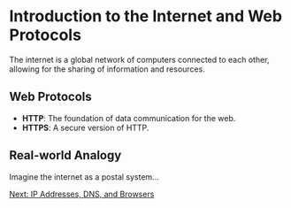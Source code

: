 # Introduction to the Internet and Web Protocols

The internet is a global network of computers connected to each other, allowing for the sharing of information and resources.

## Web Protocols
- **HTTP**: The foundation of data communication for the web.
- **HTTPS**: A secure version of HTTP.

## Real-world Analogy
Imagine the internet as a postal system...

[Next: IP Addresses, DNS, and Browsers](IP-DNS%Browser.md)
